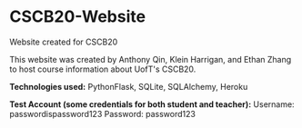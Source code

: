 # CSCB20-Website
Website created for CSCB20

This website was created by Anthony Qin, Klein Harrigan, and Ethan Zhang to host course information about UofT's CSCB20.

**Technologies used:** PythonFlask, SQLite, SQLAlchemy, Heroku

**Test Account (some credentials for both student and teacher):**
Username: passwordispassword123
Password: password123

